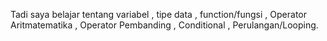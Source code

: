 Tadi saya belajar tentang variabel , tipe data , function/fungsi , Operator Aritmatematika , Operator Pembanding , Conditional , Perulangan/Looping.